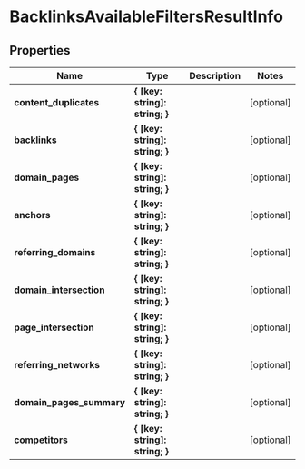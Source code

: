 # BacklinksAvailableFiltersResultInfo

## Properties

| Name | Type | Description | Notes |
|------------ | ------------- | ------------- | -------------|
**content_duplicates** | **{ [key: string]: string; }** |  |[optional]|
**backlinks** | **{ [key: string]: string; }** |  |[optional]|
**domain_pages** | **{ [key: string]: string; }** |  |[optional]|
**anchors** | **{ [key: string]: string; }** |  |[optional]|
**referring_domains** | **{ [key: string]: string; }** |  |[optional]|
**domain_intersection** | **{ [key: string]: string; }** |  |[optional]|
**page_intersection** | **{ [key: string]: string; }** |  |[optional]|
**referring_networks** | **{ [key: string]: string; }** |  |[optional]|
**domain_pages_summary** | **{ [key: string]: string; }** |  |[optional]|
**competitors** | **{ [key: string]: string; }** |  |[optional]|